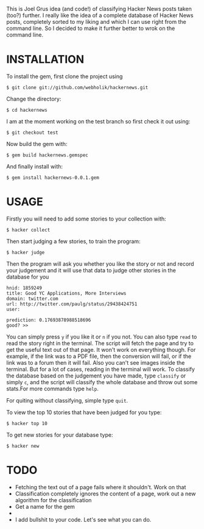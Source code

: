 This is Joel Grus idea (and code!) of classifying Hacker News posts taken (too?) further. 
I really like the idea of a complete database of Hacker News posts, completely sorted
to my liking and which I can use right from the command line. So I decided to make it further 
better to wrok on the command line. 

INSTALLATION
=============

To install the gem, first clone the project using 

	$ git clone git://github.com/webholik/hackernews.git

Change the directory:

	$ cd hackernews

I am at the moment working on the test branch so first check it out using:
	
	$ git checkout test

Now build the gem with:

	$ gem build hackernews.gemspec

And finally install with:

	$ gem install hackernews-0.0.1.gem


USAGE
=====

Firstly you will need to add some stories to your collection with:

	$ hacker collect

Then start judging a few stories, to train the program:

	$ hacker judge

Then the program will ask you whether you like the story or not and record your judgement and 
it will use that data to judge other stories in the database for you

	hnid: 1859249
	title: Good YC Applications, More Interviews
	domain: twitter.com
	url: http://twitter.com/paulg/status/29438424751
	user: 
	
	prediction: 0.17693878988518696
	good? >> 

You can simply press `y` if you like it or `n` if you not. You can also type `read` to read the story right
in the terminal. The script will fetch the page and try to get the useful text out of that page. It won't work on
everything though. For example, if the link was to a PDF file, then the conversion will fail, or if the link was to a forum
then it will fail. Also you can't see images inside the terminal. But for a lot of cases, reading in the terminal will work.
To classify the database based on the judgement you have made, type `classify` or simply `c`, and the script will classify the 
whole database and throw out some stats.For more commands type `help`.

For quiting without classifying, simple type `quit`.

To view the top 10 stories that have been judged for you type:

	$ hacker top 10

To get new stories for your database type:

	$ hacker new


TODO
====

-  Fetching the text out of a page fails where it shouldn't. Work on that
-  Classification completely ignores the content of a page, work out a new algorithm
	for the classification
-  Get a name for the gem
-  
-  I add bullshit to your code.  Let's see what you can do.

